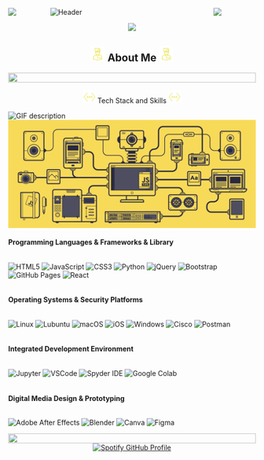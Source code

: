 ![Header](./banner.gif)
<img align="left" src="https://user-images.githubusercontent.com/65187002/144930161-2f783401-8d27-4fdf-a2f7-cc0ba32f1f1f.gif" width="17%" style="display:inline;"><img align="right" src="https://user-images.githubusercontent.com/65187002/144930161-2f783401-8d27-4fdf-a2f7-cc0ba32f1f1f.gif" width="17%" style="display:inline;">

<!--Intro Section--> 
<p align='center'>
<img src="https://readme-typing-svg.herokuapp.com?color=%FFFFFF&size=20&center=true&vCenter=true&width=500&height=80&font=Press+Start+2P&lines=Hello+There!;>>Fullstack+Developer👨🏾‍💻;>>Frontend+Developer🌐;>>Backend+Developer👾;%40dun_guantero">
</p>
<!--End--> 

<!--About Me-->       
<div align="center">
  <h2><img src="./man1.gif" height="30px" style="max-width:100%;"> About Me <img src="./man1.gif" height="30px" style="max-width:100%;"></h2>
</div>
<!--About Me End--> 

<!--Tech Stack and Skills-->   
<img src="https://i.imgur.com/dBaSKWF.gif" height="20" width="100%">
<div align="center">
  <p style="font-size=100px;"><img src="./code1.gif" height="25px" style="max-width:100%;"> Tech Stack and Skills <img src="./code1.gif" height="25px" style="max-width:100%;"></p>
</div>

<div style="display: flex;flex-direction:column;">
  <div align="right" style="flex: 1;">
    <picture>
      <source media="(prefers-color-scheme: dark)" srcset="./Skills_Animation_Dark.gif">
      <source media="(prefers-color-scheme: light)" srcset="./Skills_Animation_White.gif">
      <img align="left" alt="GIF description" src="./Skills_Animation_White.gif">
    </picture>
    <picture>
      <source media="(prefers-color-scheme: dark)" srcset="./Skills_Animation_Dark.gif">
      <source media="(prefers-color-scheme: light)" srcset="./Skills_Animation_White.gif">
      <img align="left" alt="GIF description" src="./java.gif">
    </picture>
</div>
  
  #### Programming Languages & Frameworks & Library
  ![HTML5](https://img.shields.io/badge/HTML5-E34F26?style=for-the-badge&logo=html5&logoColor=white)
  ![JavaScript](https://img.shields.io/badge/JavaScript-323330?style=for-the-badge&logo=javascript&logoColor=F7DF1E)
  ![CSS3](https://img.shields.io/badge/CSS3-1572B6?style=for-the-badge&logo=css3&logoColor=white)
  ![Python](https://img.shields.io/badge/Python-FFD43B?style=for-the-badge&logo=python&logoColor=blue)
  ![jQuery](https://img.shields.io/badge/jQuery-0769AD?style=for-the-badge&logo=jquery&logoColor=white)
  ![Bootstrap](https://img.shields.io/badge/Bootstrap-563D7C?style=for-the-badge&logo=bootstrap&logoColor=whit)
  ![GitHub Pages](https://img.shields.io/badge/GitHub%20Pages-222222?style=for-the-badge&logo=GitHub%20Pages&logoColor=white)
  ![React](https://img.shields.io/badge/React-20232A?style=for-the-badge&logo=react&logoColor=61DAFB)
    
  #### Operating Systems & Security Platforms
  ![Linux](https://img.shields.io/badge/Linux-FCC624?style=for-the-badge&logo=linux&logoColor=black)
  ![Lubuntu](https://img.shields.io/badge/Lubuntu-0068C8?style=for-the-badge&logo=lubuntu&logoColor=white)
  ![macOS](https://img.shields.io/badge/mac%20os-000000?style=for-the-badge&logo=apple&logoColor=white)
  ![iOS](https://img.shields.io/badge/iOS-000000?style=for-the-badge&logo=ios&logoColor=white)
  ![Windows](https://img.shields.io/badge/Windows-0078D6?style=for-the-badge&logo=windows&logoColor=white)
  ![Cisco](https://img.shields.io/badge/CISCO-1BA0D7?style=for-the-badge&logo=cisco&logoColor=white)
  ![Postman](https://img.shields.io/badge/Postman-FF6C37?style=for-the-badge&logo=Postman&logoColor=white)
    
  #### Integrated Development Environment
  ![Jupyter](https://img.shields.io/badge/Jupyter-F37626.svg?&style=for-the-badge&logo=Jupyter&logoColor=white)
  ![VSCode](https://img.shields.io/badge/VSCode-0078D4?style=for-the-badge&logo=visual%20studio%20code&logoColor=white)
  ![Spyder IDE](https://img.shields.io/badge/Spyder%20Ide-FF0000?style=for-the-badge&logo=spyder%20ide&logoColor=white)
  ![Google Colab](https://img.shields.io/badge/Colab-F9AB00?style=for-the-badge&logo=googlecolab&color=525252)

  #### Digital Media Design & Prototyping
  ![Adobe After Effects](https://img.shields.io/badge/Adobe%20after%20effects-CF96FD?style=for-the-badge&logo=Adobe%20after%20effects&logoColor=393665)
  ![Blender](https://img.shields.io/badge/blender-%23F5792A.svg?style=for-the-badge&logo=blender&logoColor=white)
  ![Canva](https://img.shields.io/badge/Canva-%2300C4CC.svg?&style=for-the-badge&logo=Canva&logoColor=white)
  ![Figma](https://img.shields.io/badge/Figma-F24E1E?style=for-the-badge&logo=figma&logoColor=white)

<!--End of Tech Stack and Skills-->  


<img src="https://i.imgur.com/dBaSKWF.gif" height="20" width="100%">

<div align="center">
  <a href="https://spotify-github-profile.kittinanx.com/api/view?uid=dunguantero&redirect=true">
    <img src="https://spotify-github-profile.kittinanx.com/api/view?uid=dunguantero&cover_image=true&theme=default&show_offline=true&background_color=121212&interchange=true&bar_color=660000&bar_color_cover=true" alt="Spotify GitHub Profile">
  </a>
</div>

